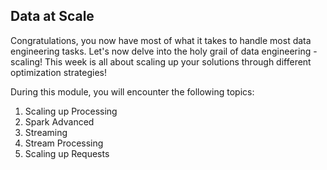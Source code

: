 ## Data at Scale

Congratulations, you now have most of what it takes to handle most data engineering tasks. Let's now delve into the holy grail of data engineering - scaling!
This week is all about scaling up your solutions through different optimization strategies!

During this module, you will encounter the following topics:

1. Scaling up Processing
2. Spark Advanced
3. Streaming
4. Stream Processing
5. Scaling up Requests
